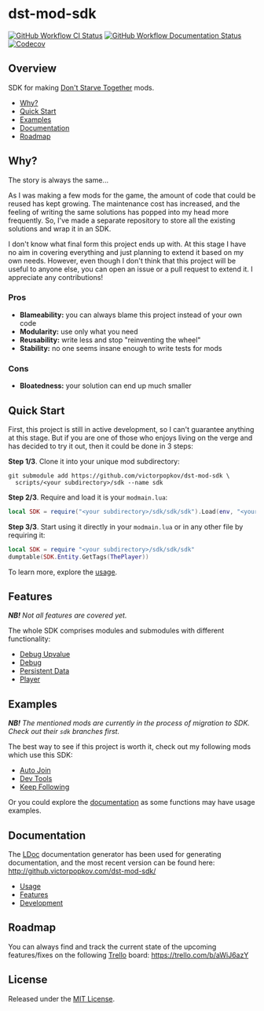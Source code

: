 # dst-mod-sdk

[![GitHub Workflow CI Status][]](https://github.com/victorpopkov/dst-mod-sdk/actions?query=workflow%3ACI)
[![GitHub Workflow Documentation Status][]](https://github.com/victorpopkov/dst-mod-sdk/actions?query=workflow%3ADocumentation)
[![Codecov][]](https://codecov.io/gh/victorpopkov/dst-mod-sdk)

## Overview

SDK for making [Don't Starve Together][] mods.

- [Why?](#why)
- [Quick Start](#quick-start)
- [Examples](#examples)
- [Documentation](#documentation)
- [Roadmap](#roadmap)

## Why?

The story is always the same...

As I was making a few mods for the game, the amount of code that could be reused
has kept growing. The maintenance cost has increased, and the feeling of writing
the same solutions has popped into my head more frequently. So, I've made a
separate repository to store all the existing solutions and wrap it in an SDK.

I don't know what final form this project ends up with. At this stage I have no
aim in covering everything and just planning to extend it based on my own needs.
However, even though I don't think that this project will be useful to anyone
else, you can open an issue or a pull request to extend it. I appreciate any
contributions!

### Pros

- **Blameability:** you can always blame this project instead of your own code
- **Modularity:** use only what you need
- **Reusability:** write less and stop "reinventing the wheel"
- **Stability:** no one seems insane enough to write tests for mods

### Cons

- **Bloatedness:** your solution can end up much smaller

## Quick Start

First, this project is still in active development, so I can't guarantee
anything at this stage. But if you are one of those who enjoys living on the
verge and has decided to try it out, then it could be done in 3 steps:

**Step 1/3**. Clone it into your unique mod subdirectory:

```shell script
git submodule add https://github.com/victorpopkov/dst-mod-sdk \
  scripts/<your subdirectory>/sdk --name sdk
```

**Step 2/3**. Require and load it is your `modmain.lua`:

```lua
local SDK = require("<your subdirectory>/sdk/sdk/sdk").Load(env, "<your subdirectory>/sdk")
```

**Step 3/3**. Start using it directly in your `modmain.lua` or in any other file
by requiring it:

```lua
local SDK = require "<your subdirectory>/sdk/sdk/sdk"
dumptable(SDK.Entity.GetTags(ThePlayer))
```

To learn more, explore the [usage][].

## Features

_**NB!** Not all features are covered yet._

The whole SDK comprises modules and submodules with different functionality:

- [Debug Upvalue](readme/02-features.md#debug-upvalue)
- [Debug](readme/02-features.md#debug)
- [Persistent Data](readme/02-features.md#persistent-data)
- [Player](readme/02-features.md#player)

## Examples

_**NB!** The mentioned mods are currently in the process of migration to SDK.
Check out their `sdk` branches first._

The best way to see if this project is worth it, check out my following mods
which use this SDK:

- [Auto Join][]
- [Dev Tools][]
- [Keep Following][]

Or you could explore the [documentation][] as some functions may have usage
examples.

## Documentation

The [LDoc][] documentation generator has been used for generating documentation,
and the most recent version can be found here:
http://github.victorpopkov.com/dst-mod-sdk/

- [Usage][]
- [Features][]
- [Development][]

## Roadmap

You can always find and track the current state of the upcoming features/fixes
on the following [Trello][] board: https://trello.com/b/aWiJ6azY

## License

Released under the [MIT License](https://opensource.org/licenses/MIT).

[auto join]: https://github.com/victorpopkov/dst-mod-auto-join
[codecov]: https://img.shields.io/codecov/c/github/victorpopkov/dst-mod-sdk.svg
[dev tools]: https://github.com/victorpopkov/dst-mod-dev-tools
[development]: readme/03-development.md
[documentation]: http://github.victorpopkov.com/dst-mod-sdk/
[don't starve together]: https://www.klei.com/games/dont-starve-together
[features]: readme/02-features.md
[github workflow ci status]: https://img.shields.io/github/workflow/status/victorpopkov/dst-mod-sdk/CI?label=CI
[github workflow documentation status]: https://img.shields.io/github/workflow/status/victorpopkov/dst-mod-sdk/Documentation?label=Documentation
[keep following]: https://github.com/victorpopkov/dst-mod-keep-following
[ldoc]: https://stevedonovan.github.io/ldoc/
[trello]: https://trello.com/
[usage]: readme/01-usage.md
